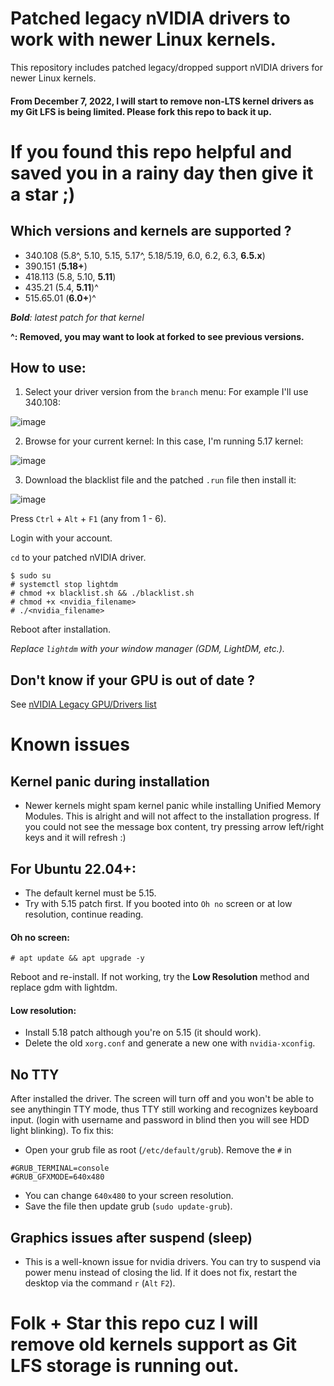 # Patched legacy nVIDIA drivers to work with newer Linux kernels.
This repository includes patched legacy/dropped support nVIDIA drivers for newer Linux kernels.
#### From December 7, 2022, I will start to remove non-LTS kernel drivers as my Git LFS is being limited. Please fork this repo to back it up.
# If you found this repo helpful and saved you in a rainy day then give it a star ;)

## Which versions and kernels are supported ?
- 340.108 (5.8^, 5.10, 5.15, 5.17^, 5.18/5.19, 6.0, 6.2, 6.3, **6.5.x**)
- 390.151 (**5.18+**)
- 418.113 (5.8, 5.10, **5.11**)
- 435.21 (5.4, **5.11**)^
- 515.65.01 (**6.0+**)^

***Bold**: latest patch for that kernel*

**^: Removed, you may want to look at forked to see previous versions.**
## How to use:
1. Select your driver version from the `branch` menu:
For example I'll use 340.108:

![image](https://user-images.githubusercontent.com/70711319/168417538-97d1ae05-2877-440c-948b-08d40fb306e7.png)


2. Browse for your current kernel:
In this case, I'm running 5.17 kernel:

![image](https://user-images.githubusercontent.com/70711319/168422038-bc52e0d6-72b9-4083-84a1-985caaf3939f.png)

3. Download the blacklist file and the patched `.run` file then install it:

![image](https://user-images.githubusercontent.com/70711319/168417619-adc7a601-5ea7-4222-94af-fdde2345b2f0.png)

Press `Ctrl` + `Alt` + `F1` (any from 1 - 6).

Login with your account.

`cd` to your patched nVIDIA driver.

```
$ sudo su
# systemctl stop lightdm
# chmod +x blacklist.sh && ./blacklist.sh
# chmod +x <nvidia_filename>
# ./<nvidia_filename>
```

Reboot after installation.

*Replace `lightdm` with your window manager (GDM, LightDM, etc.).*

## Don't know if your GPU is out of date ?
See [nVIDIA Legacy GPU/Drivers list](https://www.nvidia.com/en-us/drivers/unix/legacy-gpu/)

# Known issues

## Kernel panic during installation
- Newer kernels might spam kernel panic while installing Unified Memory Modules. This is alright and will not affect to the installation progress.
If you could not see the message box content, try pressing arrow left/right keys and it will refresh :)

## For Ubuntu 22.04+:
- The default kernel must be 5.15.
- Try with 5.15 patch first. If you booted into `Oh no` screen or at low resolution, continue reading.
#### Oh no screen:

`# apt update && apt upgrade -y`

Reboot and re-install.
If not working, try the **Low Resolution** method and replace gdm with lightdm.

#### Low resolution:
- Install 5.18 patch although you're on 5.15 (it should work).
- Delete the old `xorg.conf` and generate a new one with `nvidia-xconfig`.

## No TTY
After installed the driver. The screen will turn off and you won't be able to see anythingin TTY mode, thus TTY still working and recognizes keyboard input. (login with username and password in blind then you will see HDD light blinking).
To fix this:
- Open your grub file as root (`/etc/default/grub`).
Remove the `#` in
```
#GRUB_TERMINAL=console
#GRUB_GFXMODE=640x480
```

- You can change `640x480` to your screen resolution.
- Save the file then update grub (`sudo update-grub`).

## Graphics issues after suspend (sleep)
- This is a well-known issue for nvidia drivers. You can try to suspend via power menu instead of closing the lid. If it does not fix, restart the desktop via the command `r` (`Alt` `F2`).

# Folk + Star this repo cuz I will remove old kernels support as Git LFS storage is running out.
